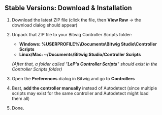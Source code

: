 ## Stable Versions: Download & Installation

1.  Download the latest ZIP file (click the file, then **View Raw** -> the download dialog should appear)
2.  Unpack that ZIP file to your Bitwig Controller Scripts folder:
    *   **Windows: %USERPROFILE%\Documents\Bitwig Studio\Controller Scripts**
    *   **Linux/Mac: ~/Documents/Bitwig Studio/Controller Scripts**
       
    *(After that, a folder called "**LeP's Controller Scripts**" should exist in the Controller Scripts folder)*
3.  Open the **Preferences** dialog in Bitwig and go to **Controllers**
3.  Best, **add the controller manually** instead of Autodetect (since multiple scripts may exist for the same controller and Autodetect might load them all)
5.  Done.
